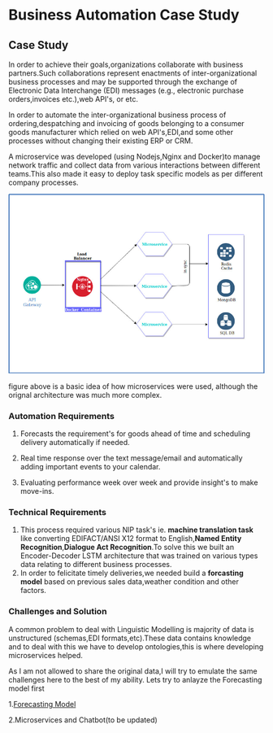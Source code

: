 # Business Automation Case Study
## Case Study
In order to achieve their goals,organizations collaborate with business partners.Such collaborations represent enactments of inter-organizational business processes and may be supported through the exchange of Electronic  Data  Interchange (EDI) messages (e.g., electronic purchase orders,invoices  etc.),web API's, or etc.

In order to automate the inter-organizational business process of ordering,despatching and invoicing of goods belonging to a consumer goods manufacturer which relied on web API's,EDI,and some other processes without changing their existing ERP or CRM.

A microservice was developed (using Nodejs,Nginx and Docker)to manage network traffic and collect data from various interactions between different teams.This also made it easy to deploy task specific models as per different company processes.

<img src="Microservice.jpg"></img>

figure above is a basic idea of how microservices were used, although the orignal architecture was much more complex.

### Automation Requirements

1. Forecasts the requirement's for goods ahead of time and scheduling delivery automatically if needed.

2. Real time response over the text message/email and automatically adding important events to your calendar. 

3. Evaluating performance week over week and provide insight's to make move-ins.

### Technical Requirements

1. This process required various NlP task's ie. <b>machine translation task</b> like converting EDIFACT/ANSI X12 format to English,<b>Named Entity Recognition</b>,<b>Dialogue Act Recognition</b>.To solve this we built an Encoder-Decoder LSTM architecture that was trained on various types data relating to different business processes.
2. In order to felicitate timely deliveries,we needed build a <b>forcasting model</b> based on
previous sales data,weather condition and other factors.

### Challenges and Solution
 
A common problem to deal with Linguistic Modelling is majority of data is unstructured (schemas,EDI formats,etc).These data contains knowledge and to deal with this we have to develop ontologies,this is where developing microservices helped.

As I am not allowed to share the original data,I will try to emulate the same challenges here to the best of my ability. Lets try to anlayze the Forecasting model first

1.[Forecasting Model](https://github.com/luvsin27/Project-emulation/blob/master/Business-Automation-Case-Study/forcasting_model.ipynb)

2.Microservices and Chatbot(to be updated)

